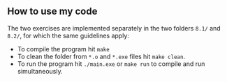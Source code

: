 ## How to use my code

The two exercises are implemented separately in the two folders `8.1/` and `8.2/`, for which the same guidelines apply:
- To compile the program hit `make`
- To clean the folder from `*.o` and `*.exe` files hit `make clean`.
- To run the program hit `./main.exe` or `make run` to compile and run simultaneously.
